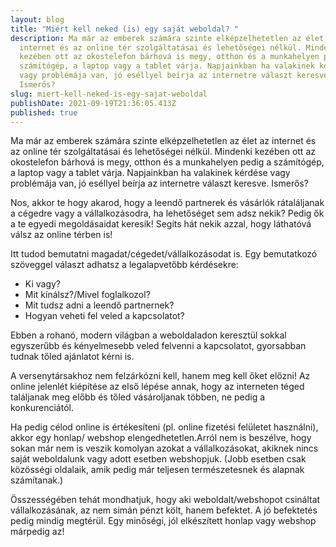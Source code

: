 ```yaml
---
layout: blog
title: "Miért kell neked (is) egy saját weboldal? "
description: Ma már az emberek számára szinte elképzelhetetlen az élet az
  internet és az online tér szolgáltatásai és lehetőségei nélkül. Mindenki
  kezében ott az okostelefon bárhová is megy, otthon és a munkahelyen pedig a
  számítógép, a laptop vagy a tablet várja. Napjainkban ha valakinek kérdése
  vagy problémája van, jó eséllyel beírja az internetre választ keresve.
  Ismerős?
slug: miert-kell-neked-is-egy-sajat-weboldal
publishDate: 2021-09-19T21:36:05.413Z
published: true
---
```

Ma már az emberek számára szinte elképzelhetetlen az élet az internet és az online tér szolgáltatásai és lehetőségei nélkül. Mindenki kezében ott az okostelefon bárhová is megy, otthon és a munkahelyen pedig a számítógép, a laptop vagy a tablet várja. Napjainkban ha valakinek kérdése vagy problémája van, jó eséllyel beírja az internetre választ keresve. Ismerős? 

Nos, akkor te hogy akarod, hogy a leendő partnerek és vásárlók rátaláljanak a cégedre vagy a vállalkozásodra, ha lehetőséget sem adsz nekik? Pedig ők a te egyedi megoldásaidat keresik! Segíts hát nekik azzal, hogy láthatóvá válsz az online térben is!

Itt tudod bemutatni magadat/cégedet/vállalkozásodat is. Egy bemutatkozó szöveggel választ adhatsz a legalapvetőbb kérdésekre:

* Ki vagy? 
* Mit kínálsz?/Mivel foglalkozol? 
* Mit tudsz adni a leendő partnernek? 
* Hogyan veheti fel veled a kapcsolatot? 

Ebben a rohanó, modern világban a weboldaladon keresztül sokkal egyszerűbb és kényelmesebb veled felvenni a kapcsolatot, gyorsabban tudnak tőled ajánlatot kérni is. 

A versenytársakhoz nem felzárkózni kell, hanem meg kell őket előzni! Az online jelenlét kiépítése az első lépése annak, hogy az interneten téged találjanak meg előbb és tőled vásároljanak többen, ne pedig a konkurenciától. 

Ha pedig célod online is értékesíteni (pl. online fizetési felületet használni), akkor egy honlap/ webshop elengedhetetlen.Arról nem is beszélve, hogy sokan már nem is veszik komolyan azokat a vállalkozásokat, akiknek nincs saját weboldalunk vagy adott esetben webshopjuk. (Jobb esetben csak közösségi oldalaik, amik pedig már teljesen természetesnek és alapnak számítanak.)

Összességében tehát mondhatjuk, hogy aki weboldalt/webshopot csináltat vállalkozásának, az nem simán pénzt költ, hanem befektet. A jó befektetés pedig mindig megtérül. Egy minőségi, jól elkészített honlap vagy webshop márpedig az!
